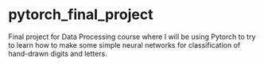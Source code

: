 # pytorch_final_project
Final project for Data Processing course where I will be using Pytorch to try to learn how to make some simple neural networks for classification of hand-drawn digits and letters.

